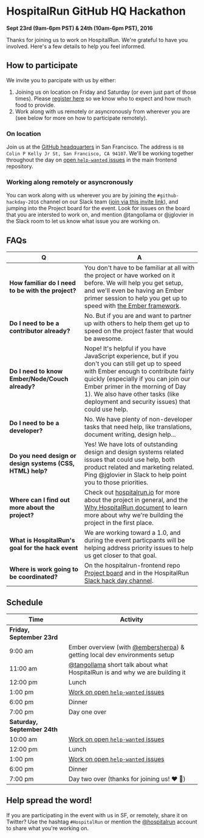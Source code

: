 # HospitalRun GitHub HQ Hackathon
**Sept 23rd (9am-6pm PST) & 24th (10am-6pm PST), 2016**

Thanks for joining us to work on HospitalRun. We're grateful to have you involved. Here's a few details to help you feel informed.

## How to participate

We invite you to parcipate with us by either:

1. Joining us on location on Friday and Saturday (or even just part of those times). Please [register here](https://t.co/4SGa1PJghV) so we know who to expect and how much food to provide.
2. Work along with us remotely or asyncronously from wherever you are (see below for more on how to participate remotely).

### On location

Join us at the [GitHub headquarters](https://www.google.com/maps/place/GitHub/@37.7822671,-122.3934366,17z/data=!3m1!4b1!4m5!3m4!1s0x8085807f619a62df:0x491ce2f73977af35!8m2!3d37.7822671!4d-122.3912479) in San Francisco. The address is `88 Colin P Kelly Jr St, San Francisco, CA 94107`. We'll be working together throughout the day on [open `help-wanted` issues](https://github.com/HospitalRun/hospitalrun-frontend/projects/1) in the main frontend repository.

### Working along remotely or asyncronously

You can work along with us wherever you are by joining the `#github-hackday-2016` channel on our Slack team ([join via this invite link](https://hospitalrun-slackin.herokuapp.com/)), and jumping into the Project board for the event. Look for issues on the board that you are intersted to work on, and mention @tangollama or @jglovier in the Slack room to let us know what issue you are working on.

## FAQs

| Q | A |
|---|---|
**How familiar do I need to be with the project?** | You don't have to be familiar at all with the project or have worked on it before. We will help you get setup, and we'll even be having an Ember primer session to help you get up to speed with [the Ember framework](http://emberjs.com/).
**Do I need to be a contributor already?** | No. But if you are and want to partner up with others to help them get up to speed on the project faster that would be awesome.
**Do I need to know Ember/Node/Couch already?** | Nope! It's helpful if you have JavaScript experience, but if you don't you can still get up to speed with Ember enough to contribute fairly quickly (especially if you can join our Ember primer in the morning of Day 1). We also have other tasks (like deployment and security issues) that could use help.
**Do I need to be a developer?** | No. We have plenty of non-developer tasks that need help, like translations, document writing, design help...
**Do you need design or design systems (CSS, HTML) help?** | Yes! We have lots of outstanding design and design systems related issues that could use help, both product related and marketing related. Ping @jglovier in Slack to help point you to those priorities.
**Where can I find out more about the project?** | Check out [hospitalrun.io](http://hospitalrun.io) for more about the project in general, and the [Why HospitalRun document](https://docs.google.com/document/d/1OhlxZY__spF_3ZnXLd5ga9vOdX9xNqHGUASdVxAdLLc/) to learn more about why we're building the project in the first place.
**What is HospitalRun's goal for the hack event** | We are working toward a 1.0, and during the event particpants will be helping address priority issues to help us get closer to that goal.
**Where is work going to be coordinated?** | On the hospitalrun-frontend repo [Project board](https://github.com/HospitalRun/hospitalrun-frontend/projects/1) and in the HospitalRun [Slack hack day channel](https://hospitalrun-slackin.herokuapp.com/).

## Schedule

| Time | Activity |
|---|---|
| **Friday, September 23rd** | |
| 9:00 am | Ember overview (with [@embersherpa](https://twitter.com/embersherpa)) & getting local dev environments setup |
| 11:00 am | [@tangollama](https://github.com/tangollama) short talk about what HospitalRun is and why we are building it |
| 12:00 pm | Lunch |
| 1:00 pm | [Work on open `help-wanted` issues](https://github.com/HospitalRun/hospitalrun-frontend/projects/1) |
| 6:00 pm | Dinner |
| 7:00 pm | Day one over |
| **Saturday, September 24th** | |
| 10:00 am | [Work on open `help-wanted` issues](https://github.com/HospitalRun/hospitalrun-frontend/projects/1) |
| 12:00 pm | Lunch |
| 1:00 pm | [Work on open `help-wanted` issues](https://github.com/HospitalRun/hospitalrun-frontend/projects/1) |
| 6:00 pm | Dinner |
| 7:00 pm | Day two over (thanks for joining us! :heart: :tada:) |

## Help spread the word!

If you are participating in the event with us in SF, or remotely, share it on Twitter? Use the hashtag `#HospitalRun` or mention the [@hospitalrun](https://twitter.com/hospitalrun) account to share what you're working on.
